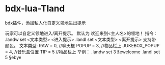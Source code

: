 # bdx-lua-Tland
bdx插件，添加私人化自定义领地进出提示

玩家可以自定义领地进入/离开提示。
默认为 欢迎来到<主人名>的领地！
指令：
.landw set <文本类型> <进入提示>
.landl set <文本类型> <离开提示>
支持带颜色。
文本类型:
RAW = 0, //聊天框
POPUP = 3, //物品栏上
JUKEBOX_POPUP = 4, //音乐盒位置
TIP = 5 //物品栏上
举例：
.landw set 3 §ewelcome
.landl set 5 §ebye
